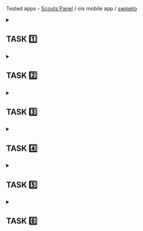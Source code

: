 Tested apps - [Scouts Panel](https://scouts-test.futbolkolektyw.pl/en) / olx mobile app / [swipeto](https://swipeto.pl/)

<details>      
<summary> <h2> TASK 1️⃣ </h2> </summary>

<details>
<summary> <h4> Subtask 1️⃣  </h4> </summary>
<i> Testing quiz score: 8/10 </i> 🥳 
</details>

<details>
<summary> <h4> Subtask :two: </h4> </summary>
<i> Adding a new Github repository </i>
</details>

<details>
<summary> <h4> Subtask :three: </h4> </summary>
<i> README editing </i>
<br> </br>
This Manual Testing Challenge is my second course from <i>DareIT</i>. I've decided to participate in this one, feeling encouraged right after completing the Automated Testing and Python course, which I found helpful and exciting. I'm sure this challenge will be also based on independent practice and that's exactly what I'm looking for. My main purpose for this course is to: <br>
      
- develop skills in <b>web and mobile app testing</b> <br>
- understand the basics of <b>SQL </b> (which I've already started practicing on my own) <br>
<br>
I'm also looking forward to learning about <b>DevTools</b>.
</details>

<details>
<summary> <h4> Subtask :four: </h4> </summary>
      
<i> [Scouts Panel](https://scouts-test.futbolkolektyw.pl/en) - exploratory testing </i> <br>
<br>
<b> What's this app for? </b> <br>
Scouts Panel is a web and mobile application created for football ⚽ headhunters. It is a database with football players, matches and reports. <br>
<br>
<b> Functionalities: </b>

- login and password typing
- signing in
- signing out
- language change
- adding a new player/match/report
- editing existing player/match/report
- redirection to dashboard, players list, last created player/match, last updated player/match/report
- while displaying the players list: downloading CSV, printing the list, filtering the results, choosing of shown columns
- contacting the dev team

<b> Interface </b>
  
The interface is too simple and minimalistic, making the app look as if it's still being developed. 
After logging in, user is redirected to the dashboard. The dashboard displays header, central area and left panel with 4 buttons (Main page, Players, Language change, Sign out). In the central area of the dashboard, there are 7 tiles, 4 of which are only text tiles and the other 3 are clickable. The first one redirects to contacting the Dev Team, the second one to adding a player form and the last one to the last created or updated player/match/report. 

<b> Intuitiveness </b>

Only the dashboard seems intuitive to me. 
In my opinion, placing the picture with the logo on the left main panel would be more adequate.
</details>

</details>

<details>      
<summary> <h2> TASK 2️⃣ </h2> </summary>

<details>
<summary> <h4> Subtask :one: </h4> </summary>
      
[User stories based test cases](https://docs.google.com/spreadsheets/d/1xaNB1ceHnNw-iiPfOMvtmVnaqZ1ZwAAqJOpfqoQwT5k/edit?usp=drive_link) 🧔
</details>

<details>
<summary> <h4> Subtask :two: </h4> </summary>
      
[My own experiences based test cases](https://docs.google.com/spreadsheets/d/1eDfkKOzmwgp176t2s64f1L-6R99oGGE6i18GwfHpje8/edit?usp=drive_link) 🧘‍♀️
</details>

<details>
<summary> <h4> Subtask 3️⃣ </h4> </summary>
<i> The purpose of writing test cases </i> 📖
<br> </br>

- to confirm that the app is working accordingly to the expectations included in the documentation
- to verify that the app meets the set requirements
- to validate that after executing all test cases, actual results are as expected
- to make sure that all app's functionalities (determined in the particular project) have been tested
- to provide all documentation and data needed (describing app behavior and settings) for new people joining the project
- to detect bugs
- to provide high-quality software and products, as per customers demand

</details>
</details> 

<details>    
<summary> <h2> TASK 3️⃣ </h2> </summary>

<i> Executing test cases </i>

[bugs report](https://docs.google.com/spreadsheets/d/1hb-gv6v6JmhwuLAF0AuvuvU8oYAPN9v9Tqh1uSQaJ-c/edit?usp=drive_link) 🐛 <br>
[test report](https://docs.google.com/document/d/1WXXMhTjea0YC4vts4uCU_9Bm2xq1Jo2QwImFGRgpSNA/edit?usp=drive_link) 📰
</details>
</details>

<details>
<summary> <h2> TASK 4️⃣ </h2> </summary>      
      
[olx mobile app bugs report](https://docs.google.com/spreadsheets/d/1ItrAvKvbV1vl7Mgt1p2S9rNnKdQx-ZbWmBQMJJU4u7w/edit#gid=0) 📱🐞

<details>
<summary> What is olx and what's it for? </summary> <br>  

It's a local classifieds service/app used for:

- selling stuff from various categories, such as: furnitures, clothes, musical instruments, cars, electronics and many, many others...
- renting and selling of real estate
- posting job advertistments
- booking hotels, hostels, holiday cottages, apartments etc
</details>

<details>
<summary> Who is the end user of the app? </summary> <br>

This version of the app, tested by me, is intented for users from Poland. It's available for private individuals, as well as for the companies.
</details>

<details> 
<summary> Is this app user friendly? </summary> <br>

<table>    
<tr>
<th> <b> pros: </b> </th>
<th> <b> cons: </b> </th>
</tr>
<tr>
<th> navigation is intuitive </th>
<th> app is refreshing many times </th>
</tr>
</table>


</details>
</details>

<details>
<summary> <h2> TASK 5️⃣ </h2> </summary>     
</details>

<details>
<summary> <h2> TASK 6️⃣ </h2> </summary>

<details>
<summary> <h4> Subtask 1️⃣ </h4> </summary>

11. UPDATE 'customers' SET 'surname' = 'Miler' WHERE 'name' = 'Ania';
13. UPDATE 'customers' SET 'email' = 'pati@mail.com' WHERE 'name' = 'Patrycja';
15. ALTER TABLE 'customers' ADD 'pseudonym'
19. SELECT name, surname FROM actors WHERE actor_id = '4';
20. INSERT INTO customers VALUES ('7', 'Honia', 'Stuczka-Kucharska', 'honia@mail.com', 'Hoa');
</details>

<details> 
<summary> <h4> Subtask 2️⃣ </h4> </summary>
      
test score: 14/15

</details>

</details>
